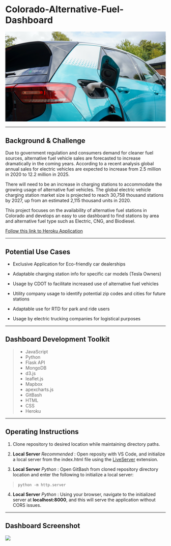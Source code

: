 # Colorado-Alternative-Fuel-Dashboard
![](Images/charging.jpg)

---
## Background & Challenge
Due to government regulation and consumers demand for cleaner fuel sources, alternative fuel vehicle sales are forecasted to increase dramatically in the coming years. According to a recent analysis  global annual sales for electric vehicles are expected to increase from 2.5 million in 2020 to 12.2 million in 2025. 


There will need to be an increase in charging stations to accommodate the growing usage of alternative fuel vehicles. The global electric vehicle charging station market size is projected to reach 30,758 thousand stations by 2027, up from an estimated 2,115 thousand units in 2020.

This project focuses on the availability of alternative fuel stations in Colorado and develops an easy to use dashboard to find stations by area and alternative fuel type such as Electric, CNG, and Biodiesel.

[Follow this link to Heroku Application](https://colorado-alt-fuel-stations.herokuapp.com/)

---
## Potential Use Cases

* Exclusive Application for Eco-friendly car dealerships

* Adaptable charging station info for specific car models (Tesla Owners)

* Usage by CDOT to facilitate increased use of alternative fuel vehicles

* Utility company usage to identify potential zip codes and cities for future stations

* Adaptable use for RTD for park and ride users

* Usage by electric trucking companies for logistical purposes

---
## Dashboard Development Toolkit

>* JavaScript
>* Python
>* Flask API
>* MongoDB
>* d3.js
>* leaflet.js
>* Mapbox
>* apexcharts.js
>* GitBash
>* HTML
>* CSS
>* Heroku
---
## Operating Instructions
1. Clone repository to desired location while maintaining directory paths. 

2. **Local Server** *Recommended* : Open reposity with VS Code, and initialize a local server from the index.html file using the [LiveServer](https://marketplace.visualstudio.com/items?itemName=ritwickdey.LiveServer) extension.

3. **Local Server** *Python* : Open GitBash from cloned repository directory location and enter the following to initialize a local server:

>`python -m http.server`

4. **Local Server** *Python* : Using your browser, navigate to the initialized server at **localhost:8000**, and this will serve the application without CORS issues.

---
## Dashboard Screenshot
![](Images/dash.gif)
